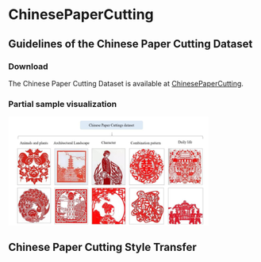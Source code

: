 # ChinesePaperCutting
## **Guidelines of the Chinese Paper Cutting Dataset**
### Download
The Chinese Paper Cutting Dataset is available at [ChinesePaperCutting](https://drive.google.com/file/d/1NRTEHQFh245tmvkEXeSIQ--PBbEpCZXv/view?usp=drive_link).
### Partial sample visualization
<img src="https://github.com/ChaoWu6/ChinesePaperCutting/blob/main/sample.png" width="80%"/>

## **Chinese Paper Cutting Style Transfer**
